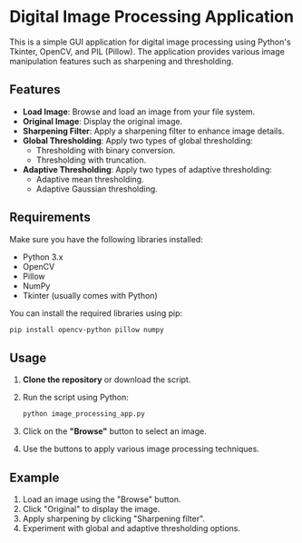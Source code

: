 # Digital Image Processing Application

This is a simple GUI application for digital image processing using Python's Tkinter, OpenCV, and PIL (Pillow). The application provides various image manipulation features such as sharpening and thresholding.

## Features

- **Load Image**: Browse and load an image from your file system.
- **Original Image**: Display the original image.
- **Sharpening Filter**: Apply a sharpening filter to enhance image details.
- **Global Thresholding**: Apply two types of global thresholding:
  - Thresholding with binary conversion.
  - Thresholding with truncation.
- **Adaptive Thresholding**: Apply two types of adaptive thresholding:
  - Adaptive mean thresholding.
  - Adaptive Gaussian thresholding.

## Requirements

Make sure you have the following libraries installed:

- Python 3.x
- OpenCV
- Pillow
- NumPy
- Tkinter (usually comes with Python)

You can install the required libraries using pip:

```bash
pip install opencv-python pillow numpy
```

## Usage

1. **Clone the repository** or download the script.
2. Run the script using Python:

   ```bash
   python image_processing_app.py
   ```

3. Click on the **"Browse"** button to select an image.
4. Use the buttons to apply various image processing techniques.

## Example

1. Load an image using the "Browse" button.
2. Click "Original" to display the image.
3. Apply sharpening by clicking "Sharpening filter".
4. Experiment with global and adaptive thresholding options.
